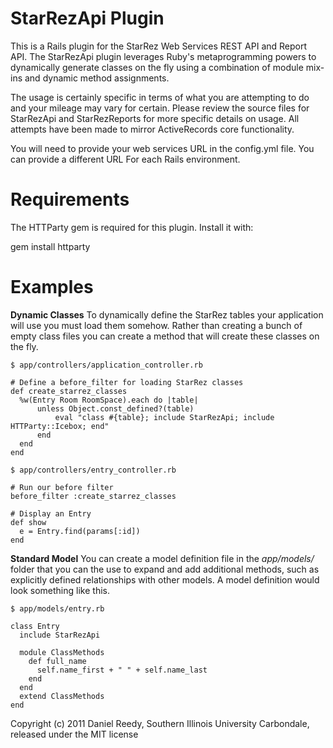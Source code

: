 StarRezApi Plugin
==========

This is a Rails plugin for the StarRez Web Services REST API and Report API. The StarRezApi
plugin leverages Ruby's metaprogramming powers to dynamically generate classes on the fly using
a combination of module mix-ins and dynamic method assignments.

The usage is certainly specific in terms of what you are attempting to do and your mileage may vary
for certain. Please review the source files for StarRezApi and StarRezReports for more specific
details on usage. All attempts have been made to mirror ActiveRecords core functionality.

You will need to provide your web services URL in the config.yml file. You can provide a different
URL For each Rails environment.

Requirements
=======

The HTTParty gem is required for this plugin. Install it with:

gem install httparty


Examples
=======

__Dynamic Classes__
To dynamically define the StarRez tables your application will use you must load them somehow. Rather
than creating a bunch of empty class files you can create a method that will create these classes on
the fly.

    $ app/controllers/application_controller.rb
    
    # Define a before_filter for loading StarRez classes
    def create_starrez_classes
      %w(Entry Room RoomSpace).each do |table|
	      unless Object.const_defined?(table)
		      eval "class #{table}; include StarRezApi; include HTTParty::Icebox; end"
	      end
      end
    end

    $ app/controllers/entry_controller.rb
    
    # Run our before filter
    before_filter :create_starrez_classes
    
    # Display an Entry
    def show
      e = Entry.find(params[:id])
    end


__Standard Model__
You can create a model definition file in the _app/models/_ folder that you can the use to expand and add
additional methods, such as explicitly defined relationships with other models. A model definition would
look something like this.

    $ app/models/entry.rb
    
    class Entry
      include StarRezApi
      
      module ClassMethods
        def full_name
          self.name_first + " " + self.name_last
        end
      end
      extend ClassMethods      
    end

Copyright (c) 2011 Daniel Reedy, Southern Illinois University Carbondale, released under the MIT license
